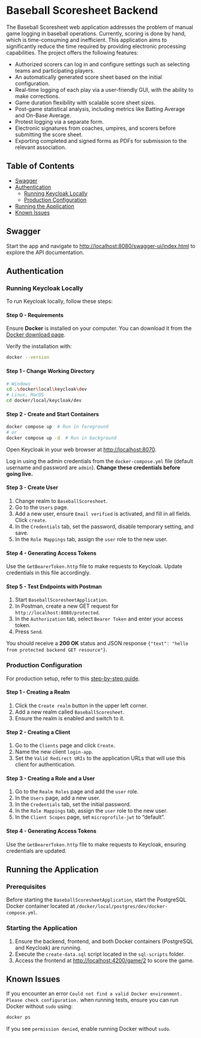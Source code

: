# Baseball Scoresheet Backend

The Baseball Scoresheet web application addresses the problem of manual game logging in baseball operations. Currently, scoring is done by hand, which is time-consuming and inefficient. This application aims to significantly reduce the time required by providing electronic processing capabilities. The project offers the following features:

- Authorized scorers can log in and configure settings such as selecting teams and participating players.
- An automatically generated score sheet based on the initial configuration.
- Real-time logging of each play via a user-friendly GUI, with the ability to make corrections.
- Game duration flexibility with scalable score sheet sizes.
- Post-game statistical analysis, including metrics like Batting Average and On-Base Average.
- Protest logging via a separate form.
- Electronic signatures from coaches, umpires, and scorers before submitting the score sheet.
- Exporting completed and signed forms as PDFs for submission to the relevant association.

## Table of Contents

- [Swagger](#swagger)
- [Authentication](#authentication)
  - [Running Keycloak Locally](#running-keycloak-locally)
  - [Production Configuration](#production-configuration)
- [Running the Application](#running-the-application)
- [Known Issues](#known-issues)

## Swagger

Start the app and navigate to [http://localhost:8080/swagger-ui/index.html](http://localhost:8080/swagger-ui/index.html) to explore the API documentation.

## Authentication

### Running Keycloak Locally

To run Keycloak locally, follow these steps:

#### Step 0 - Requirements

Ensure **Docker** is installed on your computer. You can download it from the [Docker download page](https://docs.docker.com/engine/install/).

Verify the installation with:
```bash
docker --version
```

#### Step 1 - Change Working Directory
```bash
# Windows
cd .\docker\local\keycloak\dev
# Linux, MacOS
cd docker/local/keycloak/dev
```

#### Step 2 - Create and Start Containers
```bash
docker compose up  # Run in foreground
# or
docker compose up -d  # Run in background
```

Open Keycloak in your web browser at [http://localhost:8070](http://localhost:8070).

Log in using the admin credentials from the `docker-compose.yml` file (default username and password are `admin`). **Change these credentials before going live.**

#### Step 3 - Create User

1. Change realm to `BaseballScoresheet`.
2. Go to the `Users` page.
3. Add a new user, ensure `Email verified` is activated, and fill in all fields. Click `create`.
4. In the `Credentials` tab, set the password, disable temporary setting, and save.
5. In the `Role Mappings` tab, assign the `user` role to the new user.

#### Step 4 - Generating Access Tokens

Use the `GetBearerToken.http` file to make requests to Keycloak. Update credentials in this file accordingly.

#### Step 5 - Test Endpoints with Postman

1. Start `BaseballScoresheetApplication`.
2. In Postman, create a new GET request for `http://localhost:8080/protected`.
3. In the `Authorization` tab, select `Bearer Token` and enter your access token.
4. Press `Send`.

You should receive a **200 OK** status and JSON response `{"text": "hello from protected backend GET resource"}`.

### Production Configuration

For production setup, refer to this [step-by-step guide](https://www.baeldung.com/spring-boot-keycloak).

#### Step 1 - Creating a Realm

1. Click the `Create realm` button in the upper left corner.
2. Add a new realm called `BaseballScoresheet`.
3. Ensure the realm is enabled and switch to it.

#### Step 2 - Creating a Client

1. Go to the `Clients` page and click `Create`.
2. Name the new client `login-app`.
3. Set the `Valid Redirect URIs` to the application URLs that will use this client for authentication.

#### Step 3 - Creating a Role and a User

1. Go to the `Realm Roles` page and add the `user` role.
2. In the `Users` page, add a new user.
3. In the `Credentials` tab, set the initial password.
4. In the `Role Mappings` tab, assign the `user` role to the new user.
5. In the `Client Scopes` page, set `microprofile-jwt` to “default”.

#### Step 4 - Generating Access Tokens

Use the `GetBearerToken.http` file to make requests to Keycloak, ensuring credentials are updated.

## Running the Application

### Prerequisites

Before starting the `BaseballScoresheetApplication`, start the PostgreSQL Docker container located at `/docker/local/postgres/dev/docker-compose.yml`.

### Starting the Application

1. Ensure the backend, frontend, and both Docker containers (PostgreSQL and Keycloak) are running.
2. Execute the `create-data.sql` script located in the `sql-scripts` folder.
3. Access the frontend at [http://localhost:4200/game/2](http://localhost:4200/game/2) to score the game.

## Known Issues

If you encounter an error `Could not find a valid Docker environment. Please check configuration.` when running tests, ensure you can run Docker without `sudo` using:
```bash
docker ps
```
If you see `permission denied`, enable running Docker without `sudo`.
